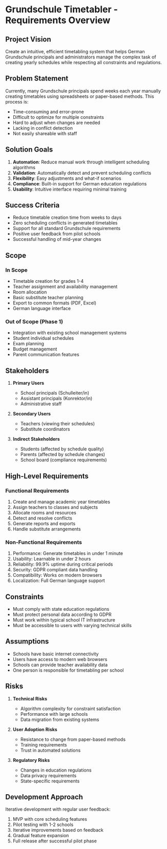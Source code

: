 # Grundschule Timetabler - Requirements Overview

## Project Vision
Create an intuitive, efficient timetabling system that helps German Grundschule principals and administrators manage the complex task of creating yearly schedules while respecting all constraints and regulations.

## Problem Statement
Currently, many Grundschule principals spend weeks each year manually creating timetables using spreadsheets or paper-based methods. This process is:
- Time-consuming and error-prone
- Difficult to optimize for multiple constraints
- Hard to adjust when changes are needed
- Lacking in conflict detection
- Not easily shareable with staff

## Solution Goals
1. **Automation**: Reduce manual work through intelligent scheduling algorithms
2. **Validation**: Automatically detect and prevent scheduling conflicts
3. **Flexibility**: Easy adjustments and what-if scenarios
4. **Compliance**: Built-in support for German education regulations
5. **Usability**: Intuitive interface requiring minimal training

## Success Criteria
- Reduce timetable creation time from weeks to days
- Zero scheduling conflicts in generated timetables
- Support for all standard Grundschule requirements
- Positive user feedback from pilot schools
- Successful handling of mid-year changes

## Scope

### In Scope
- Timetable creation for grades 1-4
- Teacher assignment and availability management
- Room allocation
- Basic substitute teacher planning
- Export to common formats (PDF, Excel)
- German language interface

### Out of Scope (Phase 1)
- Integration with existing school management systems
- Student individual schedules
- Exam planning
- Budget management
- Parent communication features

## Stakeholders
1. **Primary Users**
   - School principals (Schulleiter/in)
   - Assistant principals (Konrektor/in)
   - Administrative staff

2. **Secondary Users**
   - Teachers (viewing their schedules)
   - Substitute coordinators
   
3. **Indirect Stakeholders**
   - Students (affected by schedule quality)
   - Parents (affected by schedule changes)
   - School board (compliance requirements)

## High-Level Requirements

### Functional Requirements
1. Create and manage academic year timetables
2. Assign teachers to classes and subjects
3. Allocate rooms and resources
4. Detect and resolve conflicts
5. Generate reports and exports
6. Handle substitute arrangements

### Non-Functional Requirements
1. Performance: Generate timetables in under 1 minute
2. Usability: Learnable in under 2 hours
3. Reliability: 99.9% uptime during critical periods
4. Security: GDPR compliant data handling
5. Compatibility: Works on modern browsers
6. Localization: Full German language support

## Constraints
- Must comply with state education regulations
- Must protect personal data according to GDPR
- Must work within typical school IT infrastructure
- Must be accessible to users with varying technical skills

## Assumptions
- Schools have basic internet connectivity
- Users have access to modern web browsers
- Schools can provide teacher availability data
- One person is responsible for timetabling per school

## Risks
1. **Technical Risks**
   - Algorithm complexity for constraint satisfaction
   - Performance with large schools
   - Data migration from existing systems

2. **User Adoption Risks**
   - Resistance to change from paper-based methods
   - Training requirements
   - Trust in automated solutions

3. **Regulatory Risks**
   - Changes in education regulations
   - Data privacy requirements
   - State-specific requirements

## Development Approach
Iterative development with regular user feedback:
1. MVP with core scheduling features
2. Pilot testing with 1-2 schools
3. Iterative improvements based on feedback
4. Gradual feature expansion
5. Full release after successful pilot phase
